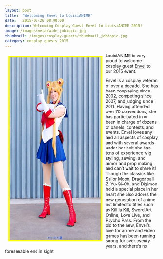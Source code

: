 ```yaml
---
layout: post
title:  "Welcoming Envel to LouisiANIME"
date:   2015-03-26 08:00:00
description: Welcoming Cosplay Guest Envel to LouisiANIME 2015!
image: /images/meta/wide_jobiopic.jpg
thumbnail: /images/cosplay-guests/thumbnail_jobiopic.jpg
category: cosplay_guests_2015
---
```



<a href="/images/cosplay-guests/jobiopic.jpg" data-lightbox="Cosplay Image 1"><img class="img-responsive" src="/images/cosplay-guests/jobiopic.jpg" alt="Envel" width="300" height="600" style="border:5px solid yellow; float:left; margin:10px;"></a>
<p>LouisiANIME is very proud to welcome cosplay guest <a href="https://www.facebook.com/envelscosplay">Envel</a> to our 2015 event.</p>
<p>Envel is a cosplay veteran of over a decade.  She has been cosplaying since 2002, competing since 2007, and judging since 2011. Having attended over 70 conventions, she has participated in or been in charge of dozens of panels, contests, and events. Envel loves any and all aspects of cosplay and with several awards under her belt she has tons of experience wig styling, sewing, and armor and prop making and can’t wait to share it!  Though the classics like Sailor Moon, Dragonball Z, Yu-Gi-Oh, and Digimon hold a special place in her heart she also adores the new generation of anime not limited to titles such as Kill la Kill, Sword Art Online, Love Live, and Psycho Pass.  From the old to the new, Envel’s love for anime and video games has been running strong for over twenty years, and there’s no foreseeable end in sight!</p>


